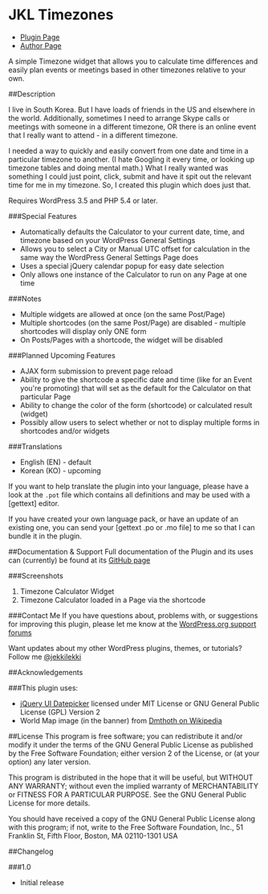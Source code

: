 # JKL Timezones

* [Plugin Page](https://github.com/jekkilekki/plugin-jkl-timezones)
* [Author Page](http://www.aaronsnowberger.com/)

A simple Timezone widget that allows you to calculate time differences and 
easily plan events or meetings based in other timezones relative to your own.

##Description

I live in South Korea. But I have loads of friends in the US and elsewhere in the
world. Additionally, sometimes I need to arrange Skype calls or meetings with 
someone in a different timezone, OR there is an online event that I really want to 
attend - in a different timezone. 

I needed a way to quickly and easily convert 
from one date and time in a particular timezone to another. (I hate Googling it 
every time, or looking up timezone tables and doing mental math.) What I really 
wanted was something I could just point, click, submit and have it spit out the
relevant time for me in my timezone. So, I created this plugin which does just that.

Requires WordPress 3.5 and PHP 5.4 or later.

###Special Features 
* Automatically defaults the Calculator to your current date, time, and timezone
based on your WordPress General Settings
* Allows you to select a City or Manual UTC offset for calculation in the same way
the WordPress General Settings Page does
* Uses a special jQuery calendar popup for easy date selection
* Only allows one instance of the Calculator to run on any Page at one time

###Notes
* Multiple widgets are allowed at once (on the same Post/Page)
* Multiple shortcodes (on the same Post/Page) are disabled - multiple shortcodes
will display only ONE form
* On Posts/Pages with a shortcode, the widget will be disabled

###Planned Upcoming Features 
* AJAX form submission to prevent page reload
* Ability to give the shortcode a specific date and time (like for an Event you're 
promoting) that will set as the default for the Calculator on that particular Page
* Ability to change the color of the form (shortcode) or calculated result (widget)
* Possibly allow users to select whether or not to display multiple forms in shortcodes
and/or widgets 

###Translations 
* English (EN) - default
* Korean (KO) - upcoming

If you want to help translate the plugin into your language, please have a look 
at the `.pot` file which contains all definitions and may be used with a [gettext] 
editor.

If you have created your own language pack, or have an update of an existing one, 
you can send your [gettext .po or .mo file] to me so that I can bundle it in the
plugin.

##Documentation & Support
Full documentation of the Plugin and its uses can (currently) be found at its 
[GitHub page](https://github.com/jekkilekki/plugin-jkl-timezones) 

###Screenshots

1. Timezone Calculator Widget
1. Timezone Calculator loaded in a Page via the shortcode

###Contact Me
If you have questions about, problems with, or suggestions for improving this 
plugin, please let me know at the [WordPress.org support forums](http://wordpress.org/support/plugin/jkl-timezones)

Want updates about my other WordPress plugins, themes, or tutorials? Follow me 
[@jekkilekki](http://twitter.com/jekkilekki)

##Acknowledgements 

###This plugin uses:

* [jQuery UI Datepicker](http://jqueryui.com/datepicker/) licensed under MIT 
License or GNU General Public License (GPL) Version 2
* World Map image (in the banner) from [Dmthoth on Wikipedia](https://commons.wikimedia.org/wiki/File:Blank_Map_Pacific_World.svg)


##License
This program is free software; you can redistribute it and/or modify it under the terms 
of the GNU General Public License as published by the Free Software Foundation; either 
version 2 of the License, or (at your option) any later version.

This program is distributed in the hope that it will be useful, but WITHOUT ANY 
WARRANTY; without even the implied warranty of MERCHANTABILITY or FITNESS FOR A 
PARTICULAR PURPOSE. See the GNU General Public License for more details.

You should have received a copy of the GNU General Public License along with this 
program; if not, write to the Free Software Foundation, Inc., 51 Franklin St, Fifth 
Floor, Boston, MA 02110-1301 USA

##Changelog

###1.0
* Initial release
